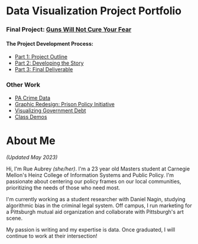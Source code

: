 # Data Visualization Project Portfolio

### Final Project: [Guns Will Not Cure Your Fear](https://carnegiemellon.shorthandstories.com/guns-wont-cure-our-fears/index.html)

#### The Project Development Process:
- [Part 1: Project Outline](https://rue-aubrey.github.io/datastories/projectpart1)
- [Part 2: Developing the Story](https://rue-aubrey.github.io/datastories/projectpart2)
- [Part 3: Final Deliverable](https://rue-aubrey.github.io/datastories/projectpart3)

### Other Work
- [PA Crime Data](https://rue-aubrey.github.io/datastories/pacrimedata.html)
- [Graphic Redesign: Prison Policy Initiative](https://rue-aubrey.github.io/datastories/designcritique.html)
- [Visualizing Government Debt](https://rue-aubrey.github.io/datastories/govdebt.html)
- [Class Demos](https://rue-aubrey.github.io/datastories/demos.html)

# About Me 
_(Updated May 2023)_

Hi, I'm Rue Aubrey _(she/her)_. I'm a 23 year old Masters student at Carnegie Mellon's Heinz College of Information Systems and Public Policy. I'm passionate about centering our policy frames on our local communities, prioritizing the needs of those who need most. 

I'm currently working as a student researcher with Daniel Nagin, studying algorithmic bias in the criminal legal system. Off campus, I run marketing for a Pittsburgh mutual aid organization and collaborate with Pittsburgh's art scene. 

My passion is writing and my expertise is data. Once graduated, I will continue to work at their intersection!
